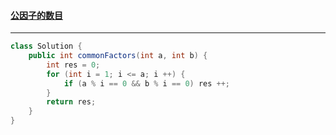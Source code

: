 #### <a href="https://leetcode.cn/problems/number-of-common-factors/">公因子的数目</a>

------------

```java
class Solution {
    public int commonFactors(int a, int b) {
        int res = 0;
        for (int i = 1; i <= a; i ++) {
            if (a % i == 0 && b % i == 0) res ++;
        }
        return res;
    }
}
```

